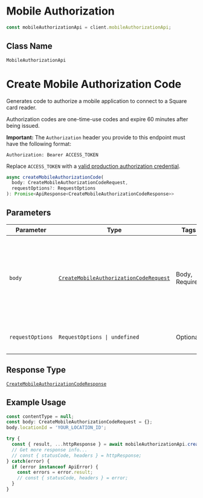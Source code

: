 # Mobile Authorization

```ts
const mobileAuthorizationApi = client.mobileAuthorizationApi;
```

## Class Name

`MobileAuthorizationApi`


# Create Mobile Authorization Code

Generates code to authorize a mobile application to connect to a Square card reader.

Authorization codes are one-time-use codes and expire 60 minutes after being issued.

__Important:__ The `Authorization` header you provide to this endpoint must have the following format:

```
Authorization: Bearer ACCESS_TOKEN
```

Replace `ACCESS_TOKEN` with a
[valid production authorization credential](../../https://developer.squareup.com/docs/build-basics/access-tokens).

```ts
async createMobileAuthorizationCode(
  body: CreateMobileAuthorizationCodeRequest,
  requestOptions?: RequestOptions
): Promise<ApiResponse<CreateMobileAuthorizationCodeResponse>>
```

## Parameters

| Parameter | Type | Tags | Description |
|  --- | --- | --- | --- |
| `body` | [`CreateMobileAuthorizationCodeRequest`](../../doc/models/create-mobile-authorization-code-request.md) | Body, Required | An object containing the fields to POST for the request.<br><br>See the corresponding object definition for field details. |
| `requestOptions` | `RequestOptions \| undefined` | Optional | Pass additional request options. |

## Response Type

[`CreateMobileAuthorizationCodeResponse`](../../doc/models/create-mobile-authorization-code-response.md)

## Example Usage

```ts
const contentType = null;
const body: CreateMobileAuthorizationCodeRequest = {};
body.locationId = 'YOUR_LOCATION_ID';

try {
  const { result, ...httpResponse } = await mobileAuthorizationApi.createMobileAuthorizationCode(body);
  // Get more response info...
  // const { statusCode, headers } = httpResponse;
} catch(error) {
  if (error instanceof ApiError) {
    const errors = error.result;
    // const { statusCode, headers } = error;
  }
}
```

